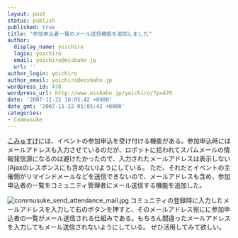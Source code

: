 ```yaml
---
layout: post
status: publish
published: true
title: "参加申込者一覧のメール送信機能を追加しました"
author:
  display_name: yoichiro
  login: yoichiro
  email: yoichiro@eisbahn.jp
  url: ''
author_login: yoichiro
author_email: yoichiro@eisbahn.jp
wordpress_id: 470
wordpress_url: http://www.eisbahn.jp/yoichiro/?p=470
date: '2007-11-22 10:05:42 +0900'
date_gmt: '2007-11-22 01:05:42 +0900'
categories:
- Commusuke
---
```


[こみゅすけ](http://commusuke.eisbahn.jp)には、イベントの参加申込を受け付ける機能がある。参加申込時にはメールアドレスも入力させているのだが、ロボットに拾われてスパムメールの情報発信源になるのは避けたかったので、入力されたメールアドレスは表示しない(Ajaxのレスポンスにも含めない)ようにしている。
ただ、それだとイベントの主催側がリマインドメールなどを送信できないので、メールアドレスも含め、参加申込者の一覧をコミュニティ管理者にメール送信する機能を追加した。

![commusuke_send_attendance_mail.jpg](http://www.eisbahn.jp/yoichiro/images/commusuke_send_attendance_mail.jpg)
コミュニティの登録時に入力したメールアドレスを入力して右のボタンを押すと、そのメールアドレス宛にに参加申込者の一覧がメール送信される仕組みである。もちろん間違ったメールアドレスを入力してもメール送信されないようにしている。
ぜひ活用してみて欲しい。
